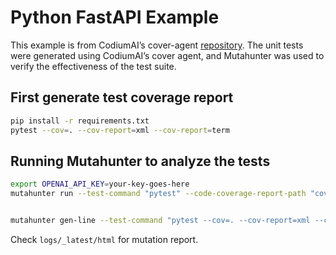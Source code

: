 # Python FastAPI Example

This example is from CodiumAI’s cover-agent [repository](https://github.com/Codium-ai/cover-agent/tree/main/templated_tests/python_fastapi). The unit tests were generated using CodiumAI’s cover agent, and Mutahunter was used to verify the effectiveness of the test suite.

## First generate test coverage report

```bash
pip install -r requirements.txt
pytest --cov=. --cov-report=xml --cov-report=term
```

## Running Mutahunter to analyze the tests

```bash
export OPENAI_API_KEY=your-key-goes-here
mutahunter run --test-command "pytest" --code-coverage-report-path "coverage.xml" --only-mutate-file-paths "app.py" --model "gpt-4o-mini"


mutahunter gen-line --test-command "pytest --cov=. --cov-report=xml --cov-report=term" --code-coverage-report-path "coverage.xml" --coverage-type cobertura --test-file-path "tests/test_app.py" --source-file-path "app.py" --model "gpt-4o" --target-line-coverage 0.9 --max-attempts 3

```

Check `logs/_latest/html` for mutation report.
